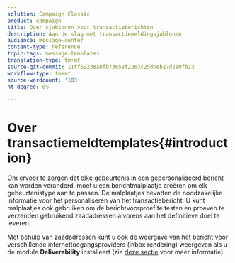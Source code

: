```yaml
---
solution: Campaign Classic
product: campaign
title: Over sjablonen voor transactieberichten
description: Aan de slag met transactiemeldingsjablonen
audience: message-center
content-type: reference
topic-tags: message-templates
translation-type: tm+mt
source-git-commit: 11ff62238a8fb73658f2263c25dbeb27d2e0fb23
workflow-type: tm+mt
source-wordcount: '103'
ht-degree: 0%

---
```



# Over transactiemeldtemplates{#introduction}

Om ervoor te zorgen dat elke gebeurtenis in een gepersonaliseerd bericht kan worden veranderd, moet u een berichtmalplaatje creëren om elk gebeurtenistype aan te passen. De malplaatjes bevatten de noodzakelijke informatie voor het personaliseren van het transactiebericht. U kunt malplaatjes ook gebruiken om de berichtvoorproef te testen en proeven te verzenden gebruikend zaadadressen alvorens aan het definitieve doel te leveren.

Met behulp van zaadadressen kunt u ook de weergave van het bericht voor verschillende internettoegangsproviders (inbox rendering) weergeven als u de module **Deliverability** installeert (zie [deze sectie](../../delivery/using/about-deliverability.md) voor meer informatie).

